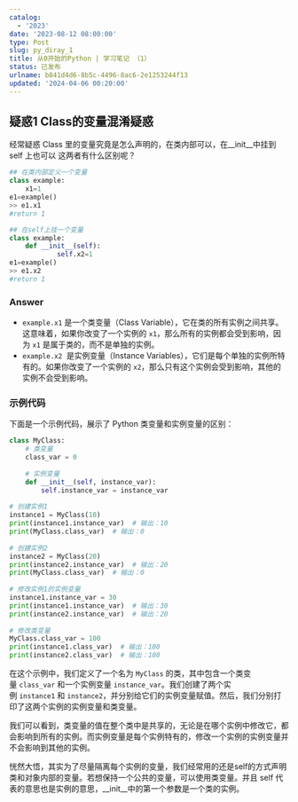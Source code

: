 ```yaml
---
catalog:
  - '2023'
date: '2023-08-12 08:00:00'
type: Post
slug: py_diray_1
title: 从0开始的Python | 学习笔记 （1）
status: 已发布
urlname: b841d4d6-8b5c-4496-8ac6-2e1253244f13
updated: '2024-04-06 00:20:00'
---
```


## 疑惑1     Class的变量混淆疑惑


经常疑惑 Class 里的变量究竟是怎么声明的，在类内部可以，在__init__中挂到 self 上也可以 这两者有什么区别呢？


```python
## 在类内部定义一个变量
class example:
	x1=1
e1=example()
>> e1.x1
#return 1
```


```python
## 在self上挂一个变量
class example:
	def __init__(self):
			self.x2=1
e1=example()
>> e1.x2
#return 1
```


### Answer

- `example.x1` 是一个类变量（Class Variable），它在类的所有实例之间共享。这意味着，如果你改变了一个实例的 `x1`，那么所有的实例都会受到影响，因为 `x1` 是属于类的，而不是单独的实例。
- `example.x2`  是实例变量（Instance Variables），它们是每个单独的实例所特有的。如果你改变了一个实例的 `x2`，那么只有这个实例会受到影响，其他的实例不会受到影响。

### 示例代码


下面是一个示例代码，展示了 Python 类变量和实例变量的区别：


```python
class MyClass:  
    # 类变量  
    class_var = 0  
      
    # 实例变量  
    def __init__(self, instance_var):  
        self.instance_var = instance_var  
          
# 创建实例1  
instance1 = MyClass(10)  
print(instance1.instance_var)  # 输出：10  
print(MyClass.class_var)  # 输出：0  
  
# 创建实例2  
instance2 = MyClass(20)  
print(instance2.instance_var)  # 输出：20  
print(MyClass.class_var)  # 输出：0  
  
# 修改实例1的实例变量  
instance1.instance_var = 30  
print(instance1.instance_var)  # 输出：30  
print(instance2.instance_var)  # 输出：20  
  
# 修改类变量  
MyClass.class_var = 100  
print(instance1.class_var)  # 输出：100  
print(instance2.class_var)  # 输出：100

```


在这个示例中，我们定义了一个名为 `MyClass` 的类，其中包含一个类变量 `class_var` 和一个实例变量 `instance_var`。我们创建了两个实例 `instance1` 和 `instance2`，并分别给它们的实例变量赋值。然后，我们分别打印了这两个实例的实例变量和类变量。


我们可以看到，类变量的值在整个类中是共享的，无论是在哪个实例中修改它，都会影响到所有的实例。而实例变量是每个实例特有的，修改一个实例的实例变量并不会影响到其他的实例。


恍然大悟，其实为了尽量隔离每个实例的变量，我们经常用的还是self的方式声明类和对象内部的变量。若想保持一个公共的变量，可以使用类变量。并且 self 代表的意思也是实例的意思，__init__中的第一个参数是一个类的实例。

